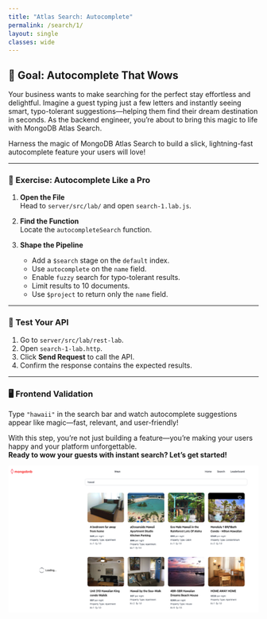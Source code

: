 ```yaml
---
title: "Atlas Search: Autocomplete"
permalink: /search/1/
layout: single
classes: wide
---
```


## 🚀 Goal: Autocomplete That Wows

Your business wants to make searching for the perfect stay effortless and delightful. Imagine a guest typing just a few letters and instantly seeing smart, typo-tolerant suggestions—helping them find their dream destination in seconds. As the backend engineer, you’re about to bring this magic to life with MongoDB Atlas Search.

Harness the magic of MongoDB Atlas Search to build a slick, lightning-fast autocomplete feature your users will love!

---

### 🧩 Exercise: Autocomplete Like a Pro

1. **Open the File**  
   Head to `server/src/lab/` and open `search-1.lab.js`.

2. **Find the Function**  
   Locate the `autocompleteSearch` function.

3. **Shape the Pipeline**  
   - Add a `$search` stage on the `default` index.  
   - Use `autocomplete` on the `name` field.  
   - Enable `fuzzy` search for typo-tolerant results.  
   - Limit results to 10 documents.  
   - Use `$project` to return only the `name` field.

---

### 🚦 Test Your API

1. Go to `server/src/lab/rest-lab`.  
2. Open `search-1-lab.http`.  
3. Click **Send Request** to call the API.  
4. Confirm the response contains the expected results.

---

### 🖥️ Frontend Validation

Type `"hawaii"` in the search bar and watch autocomplete suggestions appear like magic—fast, relevant, and user-friendly!

With this step, you’re not just building a feature—you’re making your users happy and your platform unforgettable.  
**Ready to wow your guests with instant search? Let’s get started!**

![search-1-lab](../../assets/images/search-1-lab.png)
